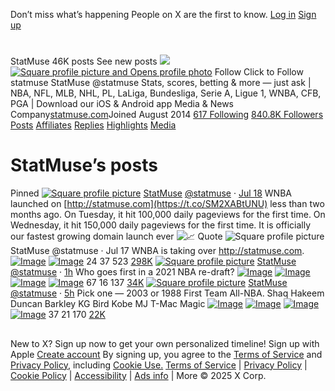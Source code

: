 Don’t miss what’s happening
People on X are the first to know.
[Log in](https://x.com/login)
[Sign up](https://x.com/i/flow/signup)
# [](https://x.com/)
## 
StatMuse
46K posts
See new posts
[![](https://pbs.twimg.com/profile_banners/2772543750/1752872228/600x200)](https://x.com/statmuse/header_photo)
[![Square profile picture and Opens profile photo](https://pbs.twimg.com/profile_images/1907165179726499840/SGXiK2io_200x200.jpg)](https://x.com/statmuse/photo)
Follow
Click to Follow statmuse
StatMuse
@statmuse
Stats, scores, betting & more — just ask | NBA, NFL, MLB, NHL, PL, LaLiga, Bundesliga, Serie A, Ligue 1, WNBA, CFB, PGA | Download our iOS & Android app
Media & News Company[statmuse.com](https://t.co/gh39pj6FBI)Joined August 2014
[617 Following](https://x.com/statmuse/following)
[840.8K Followers](https://x.com/statmuse/verified_followers)
[Posts](https://x.com/statmuse)
[Affiliates](https://x.com/statmuse/affiliates)
[Replies](https://x.com/statmuse/with_replies)
[Highlights](https://x.com/statmuse/highlights)
[Media](https://x.com/statmuse/media)
# StatMuse’s posts
Pinned
[![Square profile picture](https://pbs.twimg.com/profile_images/1907165179726499840/SGXiK2io_normal.jpg)](https://x.com/statmuse)
[StatMuse](https://x.com/statmuse)
[@statmuse](https://x.com/statmuse)
·
[Jul 18](https://x.com/statmuse/status/1946226738570383514)
WNBA launched on [http://statmuse.com](https://t.co/SM2XABtUNU) less than two months ago. On Tuesday, it hit 100,000 daily pageviews for the first time. On Wednesday, it hit 150,000 daily pageviews for the first time. It is officially our fastest growing domain launch ever ![📈](https://abs-0.twimg.com/emoji/v2/svg/1f4c8.svg)
Quote
![Square profile picture](https://pbs.twimg.com/profile_images/1907165179726499840/SGXiK2io_mini.jpg)
StatMuse
@statmuse
·
Jul 17
WNBA is taking over http://statmuse.com.
[![Image](https://pbs.twimg.com/media/GwFE8ZGWoAAJNrB?format=jpg&name=360x360)](https://x.com/statmuse/status/1945912324050595940/photo/1)
[![Image](https://pbs.twimg.com/media/GwFE8ZAWIAAk___?format=jpg&name=360x360)](https://x.com/statmuse/status/1945912324050595940/photo/2)
24
37
523
[298K](https://x.com/statmuse/status/1946226738570383514/analytics)
[![Square profile picture](https://pbs.twimg.com/profile_images/1907165179726499840/SGXiK2io_normal.jpg)](https://x.com/statmuse)
[StatMuse](https://x.com/statmuse)
[@statmuse](https://x.com/statmuse)
·
[1h](https://x.com/statmuse/status/1953871531462803518)
Who goes first in a 2021 NBA re-draft?
[![Image](https://pbs.twimg.com/media/Gx2LmGYWoAAr36D?format=jpg&name=360x360)](https://x.com/statmuse/status/1953871531462803518/photo/1)
[![Image](https://pbs.twimg.com/media/Gx2LnzRWMAAkB-f?format=jpg&name=360x360)](https://x.com/statmuse/status/1953871531462803518/photo/2)
[![Image](https://pbs.twimg.com/media/Gx2LpqkXMAAbXPI?format=jpg&name=360x360)](https://x.com/statmuse/status/1953871531462803518/photo/3)
[![Image](https://pbs.twimg.com/media/Gx2LvT1WwAEB-G4?format=jpg&name=360x360)](https://x.com/statmuse/status/1953871531462803518/photo/4)
67
16
137
[34K](https://x.com/statmuse/status/1953871531462803518/analytics)
[![Square profile picture](https://pbs.twimg.com/profile_images/1907165179726499840/SGXiK2io_normal.jpg)](https://x.com/statmuse)
[StatMuse](https://x.com/statmuse)
[@statmuse](https://x.com/statmuse)
·
[5h](https://x.com/statmuse/status/1953816969959862548)
Pick one — 2003 or 1988 First Team All-NBA. Shaq Hakeem Duncan Barkley KG Bird Kobe MJ T-Mac Magic
[![Image](https://pbs.twimg.com/media/GxzQ0OfaMAAgNYS?format=jpg&name=360x360)](https://x.com/statmuse/status/1953816969959862548/photo/1)
[![Image](https://pbs.twimg.com/media/GxzQ2ZwbgAAbRfs?format=jpg&name=360x360)](https://x.com/statmuse/status/1953816969959862548/photo/2)
[![Image](https://pbs.twimg.com/media/GxzQ717bAAAQhQn?format=jpg&name=360x360)](https://x.com/statmuse/status/1953816969959862548/photo/3)
[![Image](https://pbs.twimg.com/media/GxzQ-MhbsAANfwu?format=jpg&name=360x360)](https://x.com/statmuse/status/1953816969959862548/photo/4)
37
21
170
[22K](https://x.com/statmuse/status/1953816969959862548/analytics)
## 
New to X?
Sign up now to get your own personalized timeline!
Sign up with Apple
[Create account](https://x.com/i/flow/signup)
By signing up, you agree to the [Terms of Service](https://x.com/tos) and [Privacy Policy](https://x.com/privacy), including [Cookie Use.](https://help.x.com/rules-and-policies/twitter-cookies)
[Terms of Service](https://x.com/tos)
|
[Privacy Policy](https://x.com/privacy)
|
[Cookie Policy](https://support.x.com/articles/20170514)
|
[Accessibility](https://help.x.com/resources/accessibility)
|
[Ads info](https://business.x.com/en/help/troubleshooting/how-twitter-ads-work.html?ref=web-twc-ao-gbl-adsinfo&utm_source=twc&utm_medium=web&utm_campaign=ao&utm_content=adsinfo)
|
More
© 2025 X Corp.
